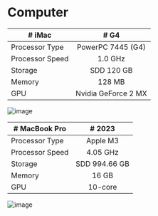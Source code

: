 # Computer

| # iMac          | # G4            |                      
| ------------- |:-------------:|                       
| Processor Type      | PowerPC 7445 (G4) |           
| Processor Speed      | 1.0 GHz      |                
| Storage | SDD 120 GB|                                
| Memory | 128 MB      |                               
| GPU | Nvidia GeForce 2 MX      |   

![image](https://github.com/RiyadSaid/Computer/assets/156184703/70d1ea2c-9a39-450c-8dcd-987a81b8d227)


| # MacBook Pro          | # 2023            |
 | ------------- |:-------------:|
  | Processor Type      | Apple M3 |
  | Processor Speed      | 4.05 GHz      |
   | Storage | SDD 994.66 GB|
   | Memory | 16 GB|
   | GPU | 10-core      |

![image](https://github.com/RiyadSaid/Computer/assets/156184703/72b93788-29bb-4950-89e7-15124e5ede86)
